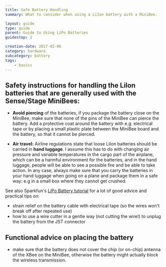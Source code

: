 ```yaml
---
title: Safe Battery Handling
summary: What to consider when using a LiIon battery with a MiniBee.

layout: guide
type: guide
parent: Guide to Using LiPo Batteries
guidestep: 2

creation-date: 2017-02-06
category: hardware
subcategory: battery
tags:
    - basics
---
```



## Safety instructions for handling the LiIon batteries that are generally used with the Sense/Stage MiniBees:

* **Avoid piercing** of the batteries, if you package the battery close on the MiniBee, make sure that none of the pins of the MiniBee can pierce the battery. Add a protective coat around the battery with e.g. electrical tape or by placing a small plastic plate between the MiniBee board and the battery, so that it cannot be pierced.

* **Air travel:** Airline regulations state that loose LiIon batteries should be carried in **hand luggage**. I assume this has to do with changing air pressure and variable temperatures in the cargo part of the airplane, which can be a harmful environment for the batteries, and in the hand luggage, people will be able to see a possible fire and be able to take action. In any case, always make sure that you carry the batteries in your hand luggage when going on a plane and package them in a safe way: e.g in a small box where they cannot get crushed.

See also Sparkfun's [LiPo Battery tutorial](https://www.sparkfun.com/tutorials/241) for a lot of good advice and practical tips on:

- strain relief on the battery cable with electrical tape (so the wires won't break off after repeated use)
- how to use a wire cutter in a gentle way (not cutting the wire!) to unplug the battery from the JST connector


## Functional advice on placing the battery

* make sure that the battery does not cover the chip (or on-chip) antenna of the XBee on the MiniBee, otherwise the battery might actually block the wireless transmission.
